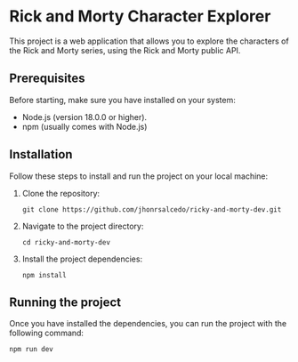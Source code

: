 # Rick and Morty Character Explorer

This project is a web application that allows you to explore the characters of the Rick and Morty series, using the Rick and Morty public API.

## Prerequisites

Before starting, make sure you have installed on your system:

- Node.js (version 18.0.0 or higher).
- npm (usually comes with Node.js)

## Installation

Follow these steps to install and run the project on your local machine:

1. Clone the repository:

   ```
   git clone https://github.com/jhonrsalcedo/ricky-and-morty-dev.git
   ```

2. Navigate to the project directory:

   ```
   cd ricky-and-morty-dev
   ```

3. Install the project dependencies:
   ```
   npm install
   ```

## Running the project

Once you have installed the dependencies, you can run the project with the following command:

```code
npm run dev
```
